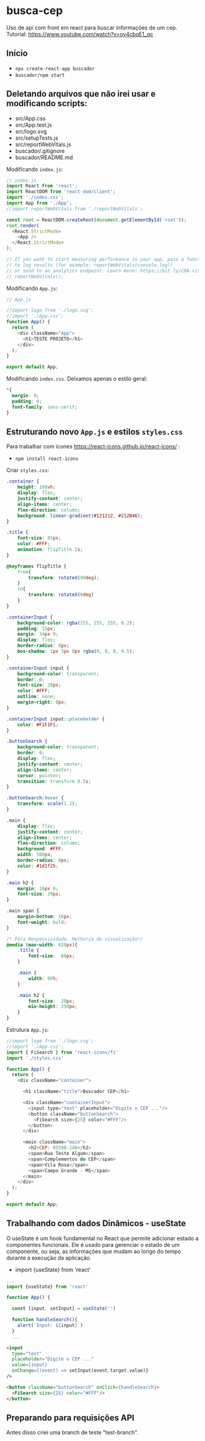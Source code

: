 # busca-cep

Uso de api com front em react para buscar informações de um cep.
Tutorial: https://www.youtube.com/watch?v=oy4cbqE1_qc

## Início
- ``npx create-react-app buscador``
- ``buscador/npm start``

## Deletando arquivos que não irei usar e modificando scripts:
- src/App.css
- src/App.test.js
- src/logo.svg
- src/setupTests.js
- src/reportWebVitals.js
- buscador/.gitignore
- buscador/README.md

Modificando ``index.js``:

```javascript
// index.js
import React from 'react';
import ReactDOM from 'react-dom/client';
import './index.css';
import App from './App';
//import reportWebVitals from './reportWebVitals';

const root = ReactDOM.createRoot(document.getElementById('root'));
root.render(
  <React.StrictMode>
    <App />
  </React.StrictMode>
);

// If you want to start measuring performance in your app, pass a function
// to log results (for example: reportWebVitals(console.log))
// or send to an analytics endpoint. Learn more: https://bit.ly/CRA-vitals
// reportWebVitals();
```

Modificando ``App.js``:

```javascript
// App.js

//import logo from './logo.svg';
//import './App.css';
function App() {
  return (
    <div className="App">
      <h1>TESTE PROJETO</h1>
    </div>
  );
}

export default App;
```

Modificando ``index.css``. Deixamos apenas o estilo geral:

```css
*{
  margin: 0;
  padding: 0;
  font-family: sans-serif;
}
```

## Estruturando novo ``App.js`` e estilos ``styles.css``

Para trabalhar com ícones https://react-icons.github.io/react-icons/ :

- ``npm install react-icons``

Criar ``styles.css``:

```css
.container {
    height: 100vh;
    display: flex;
    justify-content: center;
    align-items: center;
    flex-direction: column;
    background: linear-gradient(#121212, #212B46);
}

.title {
    font-size: 85px;
    color: #FFF;
    animation: flipTitle 2s;
}

@keyframes flipTitle {
    from{
        transform: rotateX(90deg);
    }
    to{
        transform: rotateX(0deg)
    }
}

.containerInput {
    background-color: rgba(255, 255, 255, 0.2);
    padding: 15px;
    margin: 34px 0;
    display: flex;
    border-radius: 8px;
    box-shadow: 1px 3px 8px rgba(0, 0, 0, 0.5);
}

.containerInput input {
    background-color: transparent;
    border: 0;
    font-size: 20px;
    color: #FFF;
    outline: none;
    margin-right: 8px;
}

.containerInput input::placeholder {
    color: #F1F1F1;
}

.buttonSearch {
    background-color: transparent;
    border: 0;
    display: flex;
    justify-content: center;
    align-items: center;
    cursor: pointer;
    transition: transform 0.5s;
}

.buttonSearch:hover {
    transform: scale(1.2);
}

.main {
    display: flex;
    justify-content: center;
    align-items: center;
    flex-direction: column;
    background: #FFF;
    width: 500px;
    border-radius: 8px;
    color: #1d1f25;
}

.main h2 {
    margin: 16px 0;
    font-size: 39px;
}

.main span {
    margin-bottom: 16px;
    font-weight: bold;
}

/* Para Responsividade. Melhoria de visualização*/
@media (max-width: 620px){
    .title {
        font-size:  60px;
    }

    .main {
        width: 80%;
    }

    .main h2 {
        font-size:  28px;
        min-height: 250px;
    }
}
```

Estrutura ``App.js``:

```javascript
//import logo from './logo.svg';
//import './App.css';
import { FiSearch } from 'react-icons/fi'
import './styles.css'

function App() {
  return (
    <div className="container">

      <h1 className="title">Buscador CEP</h1>

      <div className="containerInput">
        <input type="text" placeholder="Digite o CEP ..."/>
        <button className="buttonSearch">
          <FiSearch size={25} color="#FFF"/>
        </button>
      </div>

      <main className="main">
        <h2>CEP: 05590-140</h2>
        <span>Rua Teste Algum</span>
        <span>Complementos do CEP</span>
        <span>Vila Rosa</span>
        <span>Campo Grande - MS</span>
      </main>
    </div>
  );
}

export default App;
```

## Trabalhando com dados Dinâmicos - **useState**

O useState é um hook fundamental no React que permite adicionar estado a componentes funcionais. Ele é usado para gerenciar o estado de um componente, ou seja, as informações que mudam ao longo do tempo durante a execução da aplicação.

- import {useState} from 'react'

```javascript
...
import {useState} from 'react'

function App() {

  const [input, setInput] = useState('')

  function handleSearch(){
    alert(`Input: ${input}`)
  }
  ...
```

```html
<input 
  type="text" 
  placeholder="Digite o CEP ..." 
  value={input}
  onChange={(event) => setInput(event.target.value)}
/>

<button className="buttonSearch" onClick={handleSearch}>
  <FiSearch size={25} color="#FFF"/>
</button>
```

## Preparando para requisições API
Antes disso criei uma branch de teste "test-branch".
